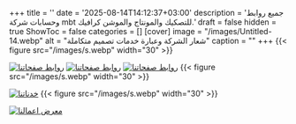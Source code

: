 +++
title = ''
date = '2025-08-14T14:12:37+03:00'
description = 'جميع روابط وحسابات شركة mbt للتصكيك والمونتاج والموشن كرافيك.'
draft = false
hidden = true
ShowToc = false
categories = []
[cover]
    image = "/images/Untitled-14.webp"
    alt = "شعار الشركة وعبارة خدمات تصميم متكاملة"
    caption = ""
+++
{{< figure src="/images/s.webp" width="30" >}}

[![روابط صفحاتنا](/images/64576575.webp)](https://wa.me/message/T56M4Q4ET4H2H1)
[![روابط صفحاتنا](/images/76867987980.webp)](https://www.instagram.com/mbteemm/)
[![روابط صفحاتنا](/images/43543545.webp)](http://facebook.com/mbteemm)
{{< figure src="/images/s.webp" width="30" >}}

[![خدناتنا](/images/46457567.webp)](Services/)
{{< figure src="/images/s.webp" width="30" >}}

[![معرض اعمالنا](/images/3546544.webp)](Gallery/)